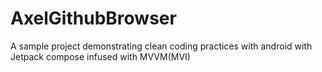 # AxelGithubBrowser
A sample project demonstrating clean coding practices with android with Jetpack compose infused with MVVM(MVI)
